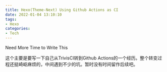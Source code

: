 ```yaml
---
title: Hexo(Theme-Next) Using Github Actions as CI
date: 2022-01-04 13:10:10
tags:
- Hexo
categories:
- Tech
---
```


Need More Time to Write This
<!-- more -->

这个主要是要写一下自己从TrivisCI转到Github Actions的一个经历。整个转变过程还挺崎岖麻烦的，中间遇到不少的坑。暂时没有时间留作后续吧。
